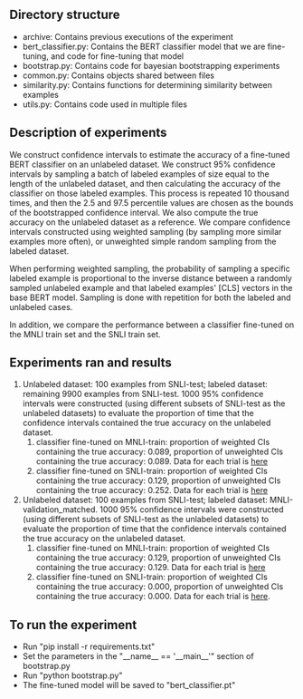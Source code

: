 ## Directory structure
- archive: Contains previous executions of the experiment
- bert_classifier.py: Contains the BERT classifier model that we are fine-tuning, and code for fine-tuning that model
- bootstrap.py: Contains code for bayesian bootstrapping experiments
- common.py: Contains objects shared between files
- similarity.py: Contains functions for determining similarity between examples
- utils.py: Contains code used in multiple files

## Description of experiments
We construct confidence intervals to estimate the accuracy of a fine-tuned BERT classifier on an unlabeled dataset. We construct 95% confidence intervals by sampling a batch of labeled examples of size equal to the length of the unlabeled dataset, and then calculating the accuracy of the classifier on those labeled examples. This process is repeated 10 thousand times, and then the 2.5 and 97.5 percentile values are chosen as the bounds of the bootstrapped confidence interval. We also compute the true accuracy on the unlabeled dataset as a reference. We compare confidence intervals constructed using weighted sampling (by sampling more similar examples more often), or unweighted simple random sampling from the labeled dataset.

When performing weighted sampling, the probability of sampling a specific labeled example is proportional to the inverse distance between a randomly sampled unlabeled example and that labeled examples' [CLS] vectors in the base BERT model. Sampling is done with repetition for both the labeled and unlabeled cases.

In addition, we compare the performance between a classifier fine-tuned on the MNLI train set and the SNLI train set.

## Experiments ran and results
1) Unlabeled dataset: 100 examples from SNLI-test; labeled dataset: remaining 9900 examples from SNLI-test. 1000 95% confidence intervals were constructed (using different subsets of SNLI-test as the unlabeled datasets) to evaluate the proportion of time that the confidence intervals contained the true accuracy on the unlabeled dataset.
    1) classifier fine-tuned on MNLI-train: proportion of weighted CIs containing the true accuracy: 0.089, proportion of unweighted CIs containing the true accuracy: 0.089. Data for each trial is [here](archive/2023-02-01%202%20experiments%3B%20mnli-finetuned/results_snli-snli.csv)
    2) classifier fine-tuned on SNLI-train: proportion of weighted CIs containing the true accuracy: 0.129, proportion of unweighted CIs containing the true accuracy: 0.252. Data for each trial is [here](archive/2023-02-01%202%20experiments%3B%20snli-finetuned/results_snli-snli.csv)
2) Unlabeled dataset: 100 examples from SNLI-test; labeled dataset: MNLI-validation_matched. 1000 95% confidence intervals were constructed (using different subsets of SNLI-test as the unlabeled datasets) to evaluate the proportion of time that the confidence intervals contained the true accuracy on the unlabeled dataset.
    1) classifier fine-tuned on MNLI-train: proportion of weighted CIs containing the true accuracy: 0.129, proportion of unweighted CIs containing the true accuracy: 0.129. Data for each trial is [here](archive/2023-02-01%202%20experiments%3B%20mnli-finetuned/results_mnli-snli.csv)
    2) classifier fine-tuned on SNLI-train: proportion of weighted CIs containing the true accuracy: 0.000, proportion of unweighted CIs containing the true accuracy: 0.000. Data for each trial is [here](archive/2023-02-01%202%20experiments%3B%20snli-finetuned/results_mnli-snli.csv).

## To run the experiment
- Run "pip install -r requirements.txt"
- Set the parameters in the "\_\_name\_\_ == '\_\_main\_\_'" section of bootstrap.py
- Run "python bootstrap.py"
- The fine-tuned model will be saved to "bert_classifier.pt"
